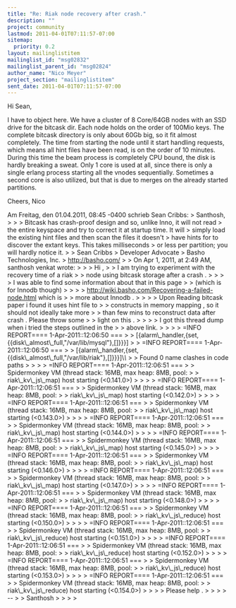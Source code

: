 ```yaml
---
title: "Re: Riak node recovery after crash."
description: ""
project: community
lastmod: 2011-04-01T07:11:57-07:00
sitemap:
  priority: 0.2
layout: mailinglistitem
mailinglist_id: "msg02832"
mailinglist_parent_id: "msg02824"
author_name: "Nico Meyer"
project_section: "mailinglistitem"
sent_date: 2011-04-01T07:11:57-07:00
---
```



Hi Sean,

I have to object here. We have a cluster of 8 Core/64GB nodes with an
SSD drive for the bitcask dir. Each node holds on the order of 100Mio
keys. The complete bitcask directory is only about 60Gb big, so it fit
almost completely. 
The time from starting the node until it start handling requests, which
means all hint files have been read, is on the order of 10 minutes.
During this time the beam process is completely CPU bound, the disk is
hardly breaking a sweat.
Only 1 core is used at all, since there is only a single erlang process
starting all the vnodes sequentially. Sometimes a second core is also
utilized, but that is due to merges on the already started partitions.

Cheers,
Nico

Am Freitag, den 01.04.2011, 08:45 -0400 schrieb Sean Cribbs:
&gt; Santhosh,
&gt; 
&gt; 
&gt; Bitcask has crash-proof design and so, unlike Inno, it will not read
&gt; the entire keyspace and try to correct it at startup time. It will
&gt; simply load the existing hint files and then scan the files it doesn't
&gt; have hints for to discover the extant keys. This takes milliseconds
&gt; or less per partition; you will hardly notice it.
&gt; 
&gt; Sean Cribbs 
&gt; Developer Advocate
&gt; Basho Technologies, Inc.
&gt; http://basho.com/
&gt; 
&gt; On Apr 1, 2011, at 2:49 AM, santhosh venkat wrote:
&gt; 
&gt; &gt; Hi , 
&gt; &gt; I am trying to experiment with the recovery time of a riak
&gt; &gt; node using bitcask storage after a crash .
&gt; &gt; 
&gt; &gt; I was able to find some information about that in this page
&gt; &gt; (which is for Innodb though)
&gt; &gt; 
&gt; &gt; http://wiki.basho.com/Recovering-a-failed-node.html which is
&gt; &gt; more about Innodb .
&gt; &gt; 
&gt; &gt; Upon Reading bitcask paper i found it uses hint file to
&gt; &gt; constructs in memory mapping , so it should not ideally take more
&gt; &gt; than few mins to reconstruct data after crash . Please throw some
&gt; &gt; light on this .
&gt; &gt; 
&gt; &gt; I got this thread dump when i tried the steps outlined in the
&gt; &gt; above link.
&gt; &gt; 
&gt; &gt; =INFO REPORT==== 1-Apr-2011::12:06:50 ===
&gt; &gt; [{alarm\\_handler,{set,{{disk\\_almost\\_full,"/var/lib/mysql"},[]}}}]
&gt; &gt; =INFO REPORT==== 1-Apr-2011::12:06:50 ===
&gt; &gt; [{alarm\\_handler,{set,{{disk\\_almost\\_full,"/var/lib/riak"},[]}}}]\\*\\*
&gt; &gt; Found 0 name clashes in code paths 
&gt; &gt; 
&gt; &gt; =INFO REPORT==== 1-Apr-2011::12:06:51 ===
&gt; &gt; Spidermonkey VM (thread stack: 16MB, max heap: 8MB, pool:
&gt; &gt; riak\\_kv\\_js\\_map) host starting (&lt;0.141.0&gt;)
&gt; &gt; 
&gt; &gt; =INFO REPORT==== 1-Apr-2011::12:06:51 ===
&gt; &gt; Spidermonkey VM (thread stack: 16MB, max heap: 8MB, pool:
&gt; &gt; riak\\_kv\\_js\\_map) host starting (&lt;0.142.0&gt;)
&gt; &gt; 
&gt; &gt; =INFO REPORT==== 1-Apr-2011::12:06:51 ===
&gt; &gt; Spidermonkey VM (thread stack: 16MB, max heap: 8MB, pool:
&gt; &gt; riak\\_kv\\_js\\_map) host starting (&lt;0.143.0&gt;)
&gt; &gt; 
&gt; &gt; =INFO REPORT==== 1-Apr-2011::12:06:51 ===
&gt; &gt; Spidermonkey VM (thread stack: 16MB, max heap: 8MB, pool:
&gt; &gt; riak\\_kv\\_js\\_map) host starting (&lt;0.144.0&gt;)
&gt; &gt; 
&gt; &gt; =INFO REPORT==== 1-Apr-2011::12:06:51 ===
&gt; &gt; Spidermonkey VM (thread stack: 16MB, max heap: 8MB, pool:
&gt; &gt; riak\\_kv\\_js\\_map) host starting (&lt;0.145.0&gt;)
&gt; &gt; 
&gt; &gt; =INFO REPORT==== 1-Apr-2011::12:06:51 ===
&gt; &gt; Spidermonkey VM (thread stack: 16MB, max heap: 8MB, pool:
&gt; &gt; riak\\_kv\\_js\\_map) host starting (&lt;0.146.0&gt;)
&gt; &gt; 
&gt; &gt; =INFO REPORT==== 1-Apr-2011::12:06:51 ===
&gt; &gt; Spidermonkey VM (thread stack: 16MB, max heap: 8MB, pool:
&gt; &gt; riak\\_kv\\_js\\_map) host starting (&lt;0.147.0&gt;)
&gt; &gt; 
&gt; &gt; =INFO REPORT==== 1-Apr-2011::12:06:51 ===
&gt; &gt; Spidermonkey VM (thread stack: 16MB, max heap: 8MB, pool:
&gt; &gt; riak\\_kv\\_js\\_map) host starting (&lt;0.148.0&gt;)
&gt; &gt; 
&gt; &gt; =INFO REPORT==== 1-Apr-2011::12:06:51 ===
&gt; &gt; Spidermonkey VM (thread stack: 16MB, max heap: 8MB, pool:
&gt; &gt; riak\\_kv\\_js\\_reduce) host starting (&lt;0.150.0&gt;)
&gt; &gt; 
&gt; &gt; =INFO REPORT==== 1-Apr-2011::12:06:51 ===
&gt; &gt; Spidermonkey VM (thread stack: 16MB, max heap: 8MB, pool:
&gt; &gt; riak\\_kv\\_js\\_reduce) host starting (&lt;0.151.0&gt;)
&gt; &gt; 
&gt; &gt; =INFO REPORT==== 1-Apr-2011::12:06:51 ===
&gt; &gt; Spidermonkey VM (thread stack: 16MB, max heap: 8MB, pool:
&gt; &gt; riak\\_kv\\_js\\_reduce) host starting (&lt;0.152.0&gt;)
&gt; &gt; 
&gt; &gt; =INFO REPORT==== 1-Apr-2011::12:06:51 ===
&gt; &gt; Spidermonkey VM (thread stack: 16MB, max heap: 8MB, pool:
&gt; &gt; riak\\_kv\\_js\\_reduce) host starting (&lt;0.153.0&gt;)
&gt; &gt; 
&gt; &gt; =INFO REPORT==== 1-Apr-2011::12:06:51 ===
&gt; &gt; Spidermonkey VM (thread stack: 16MB, max heap: 8MB, pool:
&gt; &gt; riak\\_kv\\_js\\_reduce) host starting (&lt;0.154.0&gt;)
&gt; &gt; 
&gt; &gt; Please help . 
&gt; &gt; 
&gt; &gt; --
&gt; &gt; Santhosh
&gt; &gt; 
&gt; 
&gt; 


